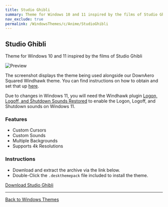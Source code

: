 ```yaml
---
title: Studio Ghibli
summary: Theme for Windows 10 and 11 inspired by the films of Studio Ghibli
nav_exclude: true
permalink: /WindowsThemes/c/Anime/StudioGhibli
---
```


## Studio Ghibli

Theme for Windows 10 and 11 inspired by the films of Studio Ghibli

![Preview](https://gitlab.com/the-back-room/deskthemepacks/sfw/studio-ghibli/-/raw/main/Extras/Preview.bmp)

The screenshot displays the theme being used alongside our DownAero Squared Windhawk theme. You can find instructions on how to obtain and set that up [here](/WindowsThemes/c/windhawk/DownAeroSquared).

Due to changes in Windows 11, you will need the Windhawk plugin [Logon, Logoff, and Shutdown Sounds Restored](https://windhawk.net/mods/logon-logoff-shutdown-sounds) to enable the Logon, Logoff, and Shutdown sounds on Windows 11.

### Features

- Custom Cursors
- Custom Sounds
- Multiple Backgrounds
- Supports 4k Resolutions

### Instructions

- Download and extract the archive via the link below.
- Double-Click the `.deskthemepack` file included to install the theme.

<a href="https://gitlab.com/the-back-room/deskthemepacks/sfw/studio-ghibli/-/archive/main/studio-ghibli-main.zip" class="btn btn--primary btn--lg" target="_blank" rel="noopener noreferrer">Download Studio Ghibli</a>

---

<a href="/WindowsThemes" class="btn btn--secondary btn--sm">Back to Windows Themes</a>